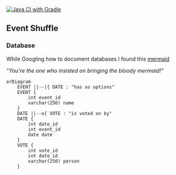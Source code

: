 [![Java CI with Gradle](https://github.com/heitzuli/EventShuffle/actions/workflows/gradle.yml/badge.svg)](https://github.com/heitzuli/EventShuffle/actions/workflows/gradle.yml)

## Event Shuffle

### Database
While Googling how to document databases I found this [mermaid](https://mermaid.js.org/syntax/entityRelationshipDiagram.html)

_"You're the one who insisted on bringing the bloody mermaid!"_

```mermaid
erDiagram
    EVENT ||--|{ DATE : "has as options"
    EVENT {
        int event_id
        varchar(250) name
    }
    DATE ||--o{ VOTE : "is voted on by"
    DATE {
        int date_id
        int event_id
        date date
    }
    VOTE {
        int vote_id
        int date_id
        varchar(250) person
    }
```